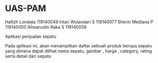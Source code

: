 # UAS-PAM

Hafizh Londata 119140049
Intan Wulandari S 119140077
Sherin Mediana P 119140050
Ikhsanudin Raka S 119140058

Aplikasi penjualan sepatu


Pada aplikasi ini, akan menampilkan daftar sebuah produk berupa sepatu yang dimana dapat dilihat nama sepatu, gambar , harga , category, rating serta detail dari sepatu

